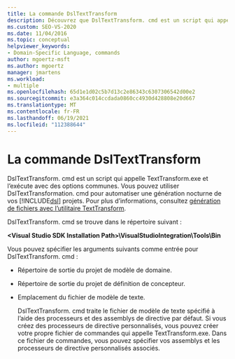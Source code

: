 ```yaml
---
title: La commande DslTextTransform
description: Découvrez que DslTextTransform. cmd est un script qui appelle TextTransform.exe et l’exécute avec des options communes.
ms.custom: SEO-VS-2020
ms.date: 11/04/2016
ms.topic: conceptual
helpviewer_keywords:
- Domain-Specific Language, commands
author: mgoertz-msft
ms.author: mgoertz
manager: jmartens
ms.workload:
- multiple
ms.openlocfilehash: 65d1e1d02c5b7d13c2e86343c6307306542d00e2
ms.sourcegitcommit: e3a364c014ccdada0860cc4930d428808e20d667
ms.translationtype: MT
ms.contentlocale: fr-FR
ms.lasthandoff: 06/19/2021
ms.locfileid: "112388644"
---
```

# <a name="the-dsltexttransform-command"></a>La commande DslTextTransform
DslTextTransform. cmd est un script qui appelle TextTransform.exe et l’exécute avec des options communes. Vous pouvez utiliser DslTextTransformation. cmd pour automatiser une génération nocturne de vos [!INCLUDE[dsl](../modeling/includes/dsl_md.md)] projets. Pour plus d’informations, consultez [génération de fichiers avec l’utilitaire TextTransform](../modeling/generating-files-with-the-texttransform-utility.md).

 DslTextTransform. cmd se trouve dans le répertoire suivant :

 **\<Visual Studio SDK Installation Path>\VisualStudioIntegration\Tools\Bin**

 Vous pouvez spécifier les arguments suivants comme entrée pour DslTextTransform. cmd :

- Répertoire de sortie du projet de modèle de domaine.

- Répertoire de sortie du projet de définition de concepteur.

- Emplacement du fichier de modèle de texte.

  DslTextTransform. cmd traite le fichier de modèle de texte spécifié à l’aide des processeurs et des assemblys de directive par défaut. Si vous créez des processeurs de directive personnalisés, vous pouvez créer votre propre fichier de commandes qui appelle TextTransform.exe. Dans ce fichier de commandes, vous pouvez spécifier vos assemblys et les processeurs de directive personnalisés associés.
